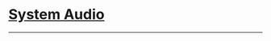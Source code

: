 # [System Audio](https://www.reddit.com/r/FREEMEDIAHECKYEAH/wiki/system-tools/#wiki_.25B7_system_audio)

***

